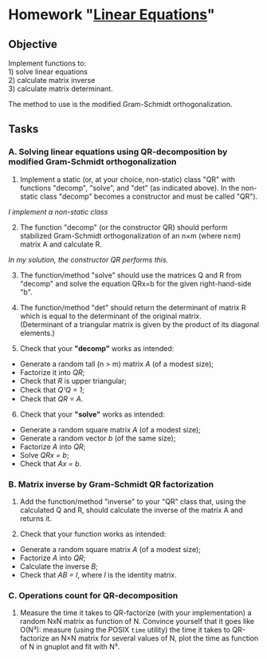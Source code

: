 # Homework "[Linear Equations](https://fedorov.sdfeu.org/prog/homeworks/lineq.htm)"

## Objective

Implement functions to:  
    1) solve linear equations  
    2) calculate matrix inverse   
    3) calculate matrix determinant.   
   
The method to use is the modified Gram-Schmidt orthogonalization.

## Tasks

### A. Solving linear equations using QR-decomposition by modified Gram-Schmidt orthogonalization

1. Implement a static (or, at your choice, non-static) class "QR" with functions "decomp", "solve", and "det" (as indicated above). In the non-static class "decomp" becomes a constructor and must be called "QR").  

*I implement a non-static class*

2. The function "decomp" (or the constructor QR) should perform stabilized Gram-Schmidt orthogonalization of an n×m (where n≥m) matrix A and calculate R.

*In my solution, the constructor QR performs this.*

3. The function/method "solve" should use the matrices Q and R from "decomp" and solve the equation QRx=b for the given right-hand-side "b".

4. The function/method "det" should return the determinant of matrix R which is equal to the determinant of the original matrix.  
   (Determinant of a triangular matrix is given by the product of its diagonal elements.)

5. Check that your **"decomp"** works as intended:
- Generate a random tall (n > m) matrix *A* (of a modest size);
- Factorize it into *QR*;
- Check that *R* is upper triangular;
- Check that *QᵀQ = 1*;
- Check that *QR = A*.

6. Check that your **"solve"** works as intended:
- Generate a random square matrix *A* (of a modest size);
- Generate a random vector *b* (of the same size);
- Factorize *A* into *QR*;
- Solve *QRx = b*;
- Check that *Ax = b*.

### B. Matrix inverse by Gram-Schmidt QR factorization

1. Add the function/method "inverse" to your "QR" class that, using the calculated Q and R, should calculate the inverse of the matrix A and returns it.

2. Check that your function works as intended:
- Generate a random square matrix *A* (of a modest size);
- Factorize *A* into *QR*;
- Calculate the inverse *B*;
- Check that *AB = I*, where *I* is the identity matrix.

### C. Operations count for QR-decomposition

1. Measure the time it takes to QR-factorize (with your implementation) a random NxN matrix as function of N. Convince yourself that it goes like O(N³): measure (using the POSIX `time` utility) the time it takes to QR-factorize an N×N matrix for several values of N, plot the time as function of N in gnuplot and fit with N³.
